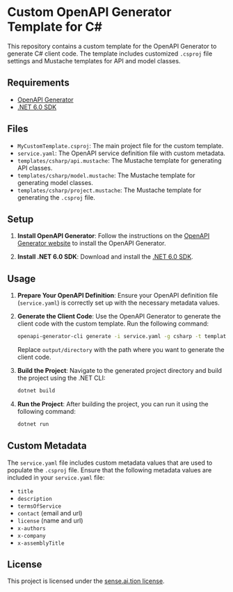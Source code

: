 # Custom OpenAPI Generator Template for C#

This repository contains a custom template for the OpenAPI Generator to generate C# client code. The template includes customized `.csproj` file settings and Mustache templates for API and model classes.

## Requirements

- [OpenAPI Generator](https://openapi-generator.tech/)
- [.NET 6.0 SDK](https://dotnet.microsoft.com/download/dotnet/6.0)

## Files

- `MyCustomTemplate.csproj`: The main project file for the custom template.
- `service.yaml`: The OpenAPI service definition file with custom metadata.
- `templates/csharp/api.mustache`: The Mustache template for generating API classes.
- `templates/csharp/model.mustache`: The Mustache template for generating model classes.
- `templates/csharp/project.mustache`: The Mustache template for generating the `.csproj` file.

## Setup

1. **Install OpenAPI Generator**:
   Follow the instructions on the [OpenAPI Generator website](https://openapi-generator.tech/docs/installation) to install the OpenAPI Generator.

2. **Install .NET 6.0 SDK**:
   Download and install the [.NET 6.0 SDK](https://dotnet.microsoft.com/download/dotnet/6.0).

## Usage

1. **Prepare Your OpenAPI Definition**:
   Ensure your OpenAPI definition file (`service.yaml`) is correctly set up with the necessary metadata values.

2. **Generate the Client Code**:
   Use the OpenAPI Generator to generate the client code with the custom template. Run the following command:

   ```sh
   openapi-generator-cli generate -i service.yaml -g csharp -t templates/csharp -o output/directory
   ```

   Replace `output/directory` with the path where you want to generate the client code.

3. **Build the Project**:
   Navigate to the generated project directory and build the project using the .NET CLI:

   ```sh
   dotnet build
   ```

4. **Run the Project**:
   After building the project, you can run it using the following command:

   ```sh
   dotnet run
   ```

## Custom Metadata

The `service.yaml` file includes custom metadata values that are used to populate the `.csproj` file. Ensure that the following metadata values are included in your `service.yaml` file:

- `title`
- `description`
- `termsOfService`
- `contact` (email and url)
- `license` (name and url)
- `x-authors`
- `x-company`
- `x-assemblyTitle`

## License

This project is licensed under the [sense.ai.tion license](https://senseaition.com/terms/).
